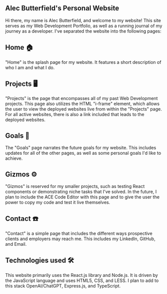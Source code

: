 ## Alec Butterfield's Personal Website
Hi there, my name is Alec Butterfield, and welcome to my website! This site serves as my Web Development Portfolio, as well as a running journal of my journey as a developer. I've separated the website into the following pages:

## Home 🏠
"Home" is the splash page for my website. It features a short description of who I am and what I do. 

## Projects 🖥️
"Projects" is the page that encompasses all of my past Web Development projects. This page also utilizes the HTML "i-frame" element, which allows the user to view the deployed websites live from within the "Projects" page. For all active websites, there is also a link included that leads to the deployed websites.

## Goals 📰
The "Goals" page narrates the future goals for my website. This includes updates for all of the other pages, as well as some personal goals I'd like to achieve.

## Gizmos ⚙️
"Gizmos" is reserved for my smaller projects, such as testing React components or demonstrating niche tasks that I've solved. In the future, I plan to include the ACE Code Editor with this page and to give the user the power to copy my code and test it live themselves.

## Contact ☎️
"Contact" is a simple page that includes the different ways prospective clients and employers may reach me. This includes my LinkedIn, GitHub, and Email.


## Technologies used 🛠️
This website primarily uses the React.js library and Node.js. It is driven by the JavaScript language and uses HTML5, CSS, and LESS. I plan to add to this stack OpenAI/ChatGPT, Express.js, and TypeScript.
